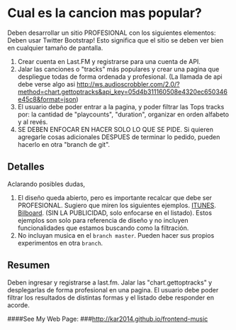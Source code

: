 # Cual es la cancion mas popular?

Deben desarrollar un sitio PROFESIONAL con los siguientes elementos:
Deben usar Twitter Bootstrap! Esto significa que el sitio se deben ver bien en cualquier tamaño de pantalla.

1. Crear cuenta en Last.FM y registrarse para una cuenta de API.
2. Jalar las canciones o "tracks" más populares y crear una pagina que despliegue todas de forma ordenada y profesional. (La llamada de api debe verse algo asi http://ws.audioscrobbler.com/2.0/?method=chart.gettoptracks&api_key=05d4b311160508e4320ec650346e45c8&format=json)
3. El usuario debe poder entrar a la pagina, y poder filtrar las Tops tracks por: la cantidad de "playcounts", "duration", organizar en orden alfabeto y al revés.
4. SE DEBEN ENFOCAR EN HACER SOLO LO QUE SE PIDE. Si quieren agregarle cosas adicionales DESPUES de terminar lo pedido, pueden hacerlo en otra "branch de git".


## Detalles
Aclarando posibles dudas,

1. El diseño queda abierto, pero es importante recalcar que debe ser PROFESIONAL. Sugiero que miren los siguientes ejemplos. [ITUNES](https://www.apple.com/itunes/charts/songs/).  [Bilboard](http://www.billboard.com/charts/hot-100). (SIN LA PUBLICIDAD, solo enfocarse en el listado). Estos ejemplos son solo para referencia de diseño y no incluyen funcionalidades que estamos buscando como la filtración.
2. No incluyan musica en el ```branch master```. Pueden hacer sus propios experimentos en otra ```branch```.

## Resumen
Deben ingresar y registrarse a last.fm. Jalar las "chart.gettoptracks" y desplegarlas de forma profesional en una pagina. El usuario debe poder filtrar los resultados de distintas formas y el listado debe responder en acorde.


####See My Web Page:
###http://kar2014.github.io/frontend-music
